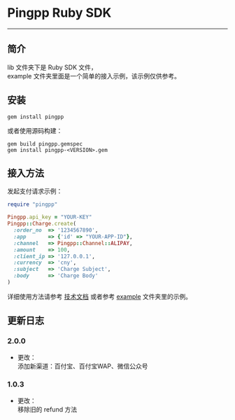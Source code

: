 Pingpp Ruby SDK 
=================

****

## 简介

lib 文件夹下是 Ruby SDK 文件，<br>
example 文件夹里面是一个简单的接入示例，该示例仅供参考。

## 安装
```
gem install pingpp
```
或者使用源码构建：
```
gem build pingpp.gemspec
gem install pingpp-<VERSION>.gem
```

## 接入方法

发起支付请求示例：

```ruby
require "pingpp"

Pingpp.api_key = "YOUR-KEY"
Pingpp::Charge.create(
  :order_no  => '1234567890',
  :app       => {'id' => "YOUR-APP-ID"},
  :channel   => Pingpp::Channel::ALIPAY,
  :amount    => 100,
  :client_ip => '127.0.0.1',
  :currency  => 'cny',
  :subject   => 'Charge Subject',
  :body      => 'Charge Body'
)
```

详细使用方法请参考 [技术文档](https://pingxx.com/document) 或者参考 [example](https://github.com/PingPlusPlus/pingpp-ruby/tree/master/example) 文件夹里的示例。

## 更新日志

### 2.0.0
* 更改：<br>
添加新渠道：百付宝、百付宝WAP、微信公众号

### 1.0.3
* 更改：<br>
移除旧的 refund 方法
